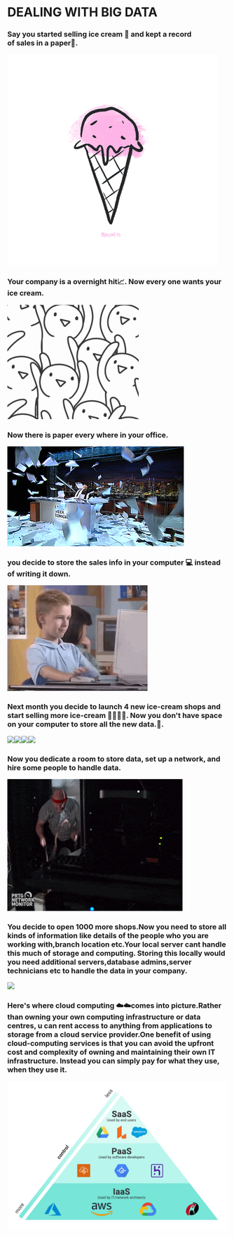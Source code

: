 
# DEALING WITH BIG DATA


### Say you started selling ice cream 🍦 and kept a record of sales in a paper📝.

![](https://github.com/ABHIJITHCV11/Big_Data_With_Hive/blob/main/gif/giphy.gif)

### Your company is a overnight hit📈. Now every one wants your ice cream.

![](https://github.com/ABHIJITHCV11/Big_Data_With_Hive/blob/main/gif/giphy%20(1).gif)

### Now there is paper every where in your office.

![](https://github.com/ABHIJITHCV11/Big_Data_With_Hive/blob/main/gif/paper.gif)

### you decide to store the sales info in your computer 💻 instead of writing it down.

![](https://github.com/ABHIJITHCV11/Big_Data_With_Hive/blob/main/gif/computer.gif)

### Next month you decide to launch 4 new ice-cream shops and start selling more ice-cream 🍦🍦🍦🍦. Now you don't have space on your computer to store all the new data.💾. 

![](https://github.com/ABHIJITHCV11/Ice-cream-Big-data-and-Cloud./blob/main/gif/stores.gif)![](https://github.com/ABHIJITHCV11/Ice-cream-Big-data-and-Cloud./blob/main/gif/stores.gif)![](https://github.com/ABHIJITHCV11/Ice-cream-Big-data-and-Cloud./blob/main/gif/stores.gif)![](https://github.com/ABHIJITHCV11/Ice-cream-Big-data-and-Cloud./blob/main/gif/stores.gif)

### Now you dedicate a room to store data, set up a network, and hire some people to handle data.

![](https://github.com/ABHIJITHCV11/Big_Data_With_Hive/blob/main/gif/server.gif)

### You decide to open 1000 more shops.Now you need to store all kinds of information like details of the people who you are working with,branch location etc.Your local server cant handle this much of storage and computing. Storing this locally would you need additional servers,database admins,server technicians etc to handle the data in your company.

![](https://github.com/ABHIJITHCV11/Big_Data_With_Hive/blob/main/gif/now_what2.gif)

### Here's where cloud computing ☁️☁️comes into picture.Rather than owning your own computing infrastructure or data centres, u can rent access to anything from applications to storage from a cloud service provider.One benefit of using cloud-computing services is that you can avoid the upfront cost and complexity of owning and maintaining their own IT infrastructure. Instead you can simply pay for what they use, when they use it.

![](https://github.com/ABHIJITHCV11/Big_Data_With_Hive/blob/main/gif/IaaS-PaaS-SaaS-slanted-control.png)






